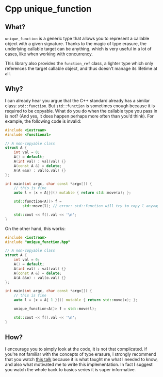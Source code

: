 # Cpp unique_function

## What?

`unique_function` is a generic type that allows you to represent a callable object with a given signature.
Thanks to the magic of type erasure, the underlying callable target can be anything, which is very useful in a lot of cases, like when working with concurrency.

This library also provides the `function_ref` class, a lighter type which only 
references the target callable object, and thus doesn't manage its lifetime at all.

## Why?

I can already hear you argue that the C++ standard already has a similar class: `std::function`.
But `std::function` is sometimes enough because it is required to be copyable. What do you 
do when the callable type you pass in is not? (And yes, it does happen perhaps more often than 
you'd think). For example, the following code is invalid:

```cpp
#include <iostream>
#include <functional>

// A non-copyable class
struct A {
	int val = 0;
	A() = default;
	A(int val) : val(val) {}
	A(const A &) = delete;
	A(A &&o) : val(o.val) {}
};

int main(int argc, char const *argv[]) {
	// this is fine
	auto l = [x = A{}]() mutable { return std::move(x); };

	std::function<A()> f =
		std::move(l); // error: std::function will try to copy l anyway

	std::cout << f().val << '\n';
}
```

On the other hand, this works:
```cpp
#include <iostream>
#include "unique_function.hpp"

// A non-copyable class
struct A {
	int val = 0;
	A() = default;
	A(int val) : val(val) {}
	A(const A &) = delete;
	A(A &&o) : val(o.val) {}
};

int main(int argc, char const *argv[]) {
	// this is fine
	auto l = [x = A{ 1 }]() mutable { return std::move(x); };

	unique_function<A()> f = std::move(l); 

	std::cout << f().val << '\n';
}
```

## How?

I encourage you to simply look at the code, it is not that complicated. If you're not familiar 
with the concepts of type erasure, I strongly recommend that you watch [this talk](https://youtu.be/tbUCHifyT24) because it is what taught me what I needed to know, and also what motivated me
to write this implementation. In fact I suggest you watch the whole back to basics series it is
super informative.